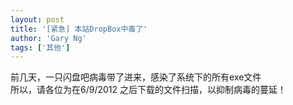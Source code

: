```yaml
---
layout: post
title: '[紧急] 本站DropBox中毒了'
author: 'Gary Ng'
tags: ['其他']
---
```


前几天，一只闪盘吧病毒带了进来，感染了系统下的所有exe文件  
所以，请各位为在6/9/2012 之后下载的文件扫描，以抑制病毒的蔓延！
